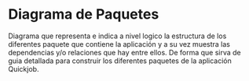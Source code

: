 # Diagrama de Paquetes

Diagrama que representa e indica a nivel logico la estructura de los diferentes paquete que contiene la aplicación y a su vez muestra las dependencias y/o relaciones que hay entre ellos. De forma que sirva de guia detallada para construir los diferentes paquetes de la aplicación Quickjob.



